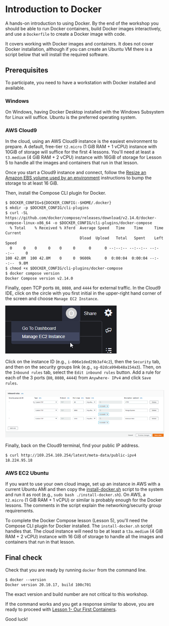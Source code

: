 # Introduction to Docker

A hands-on introduction to using Docker. By the end of the workshop you should
be able to run Docker containers, build Docker images interactively, and use a
`Dockerfile` to create a Docker image with code.

It covers working with Docker images and containers. It does not cover Docker
installation, although if you can create an Ubuntu VM there is a script below
that will install the required software.

## Prerequisites

To participate, you need to have a workstation with Docker installed and
available.

### Windows

On Windows, having Docker Desktop installed with the Windows Subsystem for Linux
will suffice. Ubuntu is the preferred operating system.

### AWS Cloud9

In the cloud, using an AWS Cloud9 instance is the easiest environment to
prepare. A default, free-tier `t2.micro` (1 GiB RAM + 1 vCPU) instance with
10GiB of storage will suffice for the first 4 lessons. You'll need at least a
`t3.medium` (4 GiB RAM + 2 vCPU) instance with 16GiB of storage for Lesson 5 to
handle all the images and containers that run in that lesson.

Once you start a Cloud9 instance and connect, follow the
[Resize an Amazon EBS volume used by an
environment](https://docs.aws.amazon.com/cloud9/latest/user-guide/move-environment.html#move-environment-resize)
instructions to bump the storage to at least 16 GiB.

Then, install the Compose CLI plugin for Docker.

```console
$ DOCKER_CONFIG=${DOCKER_CONFIG:-$HOME/.docker}
$ mkdir -p $DOCKER_CONFIG/cli-plugins
$ curl -SL https://github.com/docker/compose/releases/download/v2.14.0/docker-compose-linux-x86_64 -o $DOCKER_CONFIG/cli-plugins/docker-compose
  % Total    % Received % Xferd  Average Speed   Time    Time     Time  Current
                                 Dload  Upload   Total   Spent    Left  Speed
  0     0    0     0    0     0      0      0 --:--:-- --:--:-- --:--:--     0
100 42.8M  100 42.8M    0     0  9600k      0  0:00:04  0:00:04 --:--:--  9.8M
$ chmod +x $DOCKER_CONFIG/cli-plugins/docker-compose
$ docker compose version
Docker Compose version v2.14.0
```

Finally, open TCP ports `80`, `8080`, and `4444` for external traffic. In the
Cloud9 IDE, click on the circle with you first initial in the upper-right hand
corner of the screen and choose `Manage EC2 Instance`.

![Manage EC2 Instance](manage-ec2-instance.png?raw=true)

Click on the instance ID (e.g., `i-006e1ded29b3af4c2`), then the `Security` tab,
and then on the security groups link (e.g., `sg-02dca994b48a154a3`). Then, on
the `Inbound rules` tab, select the `Edit inbound rules` button. Add a rule for
each of the 3 ports (`80`, `8080`, `4444`) from `Anywhere- IPv4` and click `Save
rules`.

![Edit inbound rules](edit-inbound-rules.png?raw=true)

Finally, back on the Cloud9 terminal, find your public IP address.

```console
$ curl http://169.254.169.254/latest/meta-data/public-ipv4
18.224.95.18
```

### AWS EC2 Ubuntu

If you want to use your own cloud image, set up an instance in AWS with a
current Ubuntu AMI and then copy the [install-docker.sh](install-docker.sh)
script to the system and run it as root (e.g., `sudo bash ./install-docker.sh`).
On AWS, a `t2.micro` (1 GiB RAM + 1 vCPU) or similar is probably enough for the
Docker lessons. The comments in the script explain the networking/security group
requirements.

To complete the Docker Compose lesson (Lesson 5), you'll need the Compose CLI
plugin for Docker installed. The `install-docker.sh` script handles that. The
cloud instance will need to be at least a `t3a.medium` (4 GiB RAM + 2 vCPU)
instance with 16 GiB of storage to handle all the images and containers that run
in that lesson.

## Final check

Check that you are ready by running `docker` from the command line.

```console
$ docker --version
Docker version 20.10.17, build 100c701
```

The exact version and build number are not critical to this workshop.

If the command works and you get a response similar to above, you are ready to
proceed with [Lesson 1- Our First Containers](01-Lesson/README.md).

Good luck!
